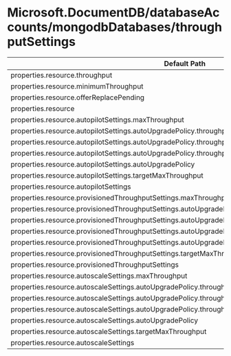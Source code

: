 # Microsoft.DocumentDB/databaseAccounts/mongodbDatabases/throughputSettings

| Default Path | Alias |
|---|---|
| properties.resource.throughput | Microsoft.DocumentDB/databaseAccounts/mongodbDatabases/throughputSettings/default.resource.throughput |
| properties.resource.minimumThroughput | Microsoft.DocumentDB/databaseAccounts/mongodbDatabases/throughputSettings/default.resource.minimumThroughput |
| properties.resource.offerReplacePending | Microsoft.DocumentDB/databaseAccounts/mongodbDatabases/throughputSettings/default.resource.offerReplacePending |
| properties.resource | Microsoft.DocumentDB/databaseAccounts/mongodbDatabases/throughputSettings/default.resource |
| properties.resource.autopilotSettings.maxThroughput | Microsoft.DocumentDB/databaseAccounts/mongodbDatabases/throughputSettings/default.resource.autopilotSettings.maxThroughput |
| properties.resource.autopilotSettings.autoUpgradePolicy.throughputPolicy.isEnabled | Microsoft.DocumentDB/databaseAccounts/mongodbDatabases/throughputSettings/default.resource.autopilotSettings.autoUpgradePolicy.throughputPolicy.isEnabled |
| properties.resource.autopilotSettings.autoUpgradePolicy.throughputPolicy.incrementPercent | Microsoft.DocumentDB/databaseAccounts/mongodbDatabases/throughputSettings/default.resource.autopilotSettings.autoUpgradePolicy.throughputPolicy.incrementPercent |
| properties.resource.autopilotSettings.autoUpgradePolicy.throughputPolicy | Microsoft.DocumentDB/databaseAccounts/mongodbDatabases/throughputSettings/default.resource.autopilotSettings.autoUpgradePolicy.throughputPolicy |
| properties.resource.autopilotSettings.autoUpgradePolicy | Microsoft.DocumentDB/databaseAccounts/mongodbDatabases/throughputSettings/default.resource.autopilotSettings.autoUpgradePolicy |
| properties.resource.autopilotSettings.targetMaxThroughput | Microsoft.DocumentDB/databaseAccounts/mongodbDatabases/throughputSettings/default.resource.autopilotSettings.targetMaxThroughput |
| properties.resource.autopilotSettings | Microsoft.DocumentDB/databaseAccounts/mongodbDatabases/throughputSettings/default.resource.autopilotSettings |
| properties.resource.provisionedThroughputSettings.maxThroughput | Microsoft.DocumentDB/databaseAccounts/mongodbDatabases/throughputSettings/default.resource.provisionedThroughputSettings.maxThroughput |
| properties.resource.provisionedThroughputSettings.autoUpgradePolicy.throughputPolicy.isEnabled | Microsoft.DocumentDB/databaseAccounts/mongodbDatabases/throughputSettings/default.resource.provisionedThroughputSettings.autoUpgradePolicy.throughputPolicy.isEnabled |
| properties.resource.provisionedThroughputSettings.autoUpgradePolicy.throughputPolicy.incrementPercent | Microsoft.DocumentDB/databaseAccounts/mongodbDatabases/throughputSettings/default.resource.provisionedThroughputSettings.autoUpgradePolicy.throughputPolicy.incrementPercent |
| properties.resource.provisionedThroughputSettings.autoUpgradePolicy.throughputPolicy | Microsoft.DocumentDB/databaseAccounts/mongodbDatabases/throughputSettings/default.resource.provisionedThroughputSettings.autoUpgradePolicy.throughputPolicy |
| properties.resource.provisionedThroughputSettings.autoUpgradePolicy | Microsoft.DocumentDB/databaseAccounts/mongodbDatabases/throughputSettings/default.resource.provisionedThroughputSettings.autoUpgradePolicy |
| properties.resource.provisionedThroughputSettings.targetMaxThroughput | Microsoft.DocumentDB/databaseAccounts/mongodbDatabases/throughputSettings/default.resource.provisionedThroughputSettings.targetMaxThroughput |
| properties.resource.provisionedThroughputSettings | Microsoft.DocumentDB/databaseAccounts/mongodbDatabases/throughputSettings/default.resource.provisionedThroughputSettings |
| properties.resource.autoscaleSettings.maxThroughput | Microsoft.DocumentDB/databaseAccounts/mongodbDatabases/throughputSettings/default.resource.autoscaleSettings.maxThroughput |
| properties.resource.autoscaleSettings.autoUpgradePolicy.throughputPolicy.isEnabled | Microsoft.DocumentDB/databaseAccounts/mongodbDatabases/throughputSettings/default.resource.autoscaleSettings.autoUpgradePolicy.throughputPolicy.isEnabled |
| properties.resource.autoscaleSettings.autoUpgradePolicy.throughputPolicy.incrementPercent | Microsoft.DocumentDB/databaseAccounts/mongodbDatabases/throughputSettings/default.resource.autoscaleSettings.autoUpgradePolicy.throughputPolicy.incrementPercent |
| properties.resource.autoscaleSettings.autoUpgradePolicy.throughputPolicy | Microsoft.DocumentDB/databaseAccounts/mongodbDatabases/throughputSettings/default.resource.autoscaleSettings.autoUpgradePolicy.throughputPolicy |
| properties.resource.autoscaleSettings.autoUpgradePolicy | Microsoft.DocumentDB/databaseAccounts/mongodbDatabases/throughputSettings/default.resource.autoscaleSettings.autoUpgradePolicy |
| properties.resource.autoscaleSettings.targetMaxThroughput | Microsoft.DocumentDB/databaseAccounts/mongodbDatabases/throughputSettings/default.resource.autoscaleSettings.targetMaxThroughput |
| properties.resource.autoscaleSettings | Microsoft.DocumentDB/databaseAccounts/mongodbDatabases/throughputSettings/default.resource.autoscaleSettings |

